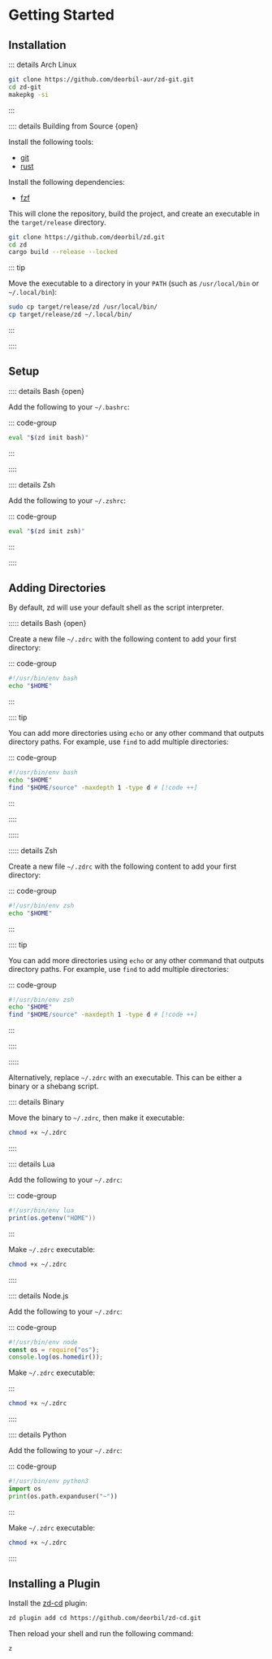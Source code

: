 <!-- markdownlint-disable MD013 MD036 -->

# Getting Started

## Installation

::: details Arch Linux

```sh
git clone https://github.com/deorbil-aur/zd-git.git
cd zd-git
makepkg -si
```

:::

:::: details Building from Source {open}

Install the following tools:

- [git](https://git-scm.com/)
- [rust](https://www.rust-lang.org/)

Install the following dependencies:

- [fzf](https://junegunn.github.io/fzf/)

This will clone the repository, build the project, and create an executable in the `target/release` directory.

```sh
git clone https://github.com/deorbil/zd.git
cd zd
cargo build --release --locked
```

::: tip

Move the executable to a directory in your `PATH` (such as `/usr/local/bin` or `~/.local/bin`):

```sh
sudo cp target/release/zd /usr/local/bin/
cp target/release/zd ~/.local/bin/
```

:::

::::

## Setup

:::: details Bash {open}

Add the following to your `~/.bashrc`:

::: code-group

```bash [.bashrc]
eval "$(zd init bash)"
```

:::

::::

:::: details Zsh

Add the following to your `~/.zshrc`:

::: code-group

```zsh [.zshrc]
eval "$(zd init zsh)"
```

:::

::::

## Adding Directories

By default, zd will use your default shell as the script interpreter.

::::: details Bash {open}

Create a new file `~/.zdrc` with the following content to add your first directory:

::: code-group

```bash [.zdrc]
#!/usr/bin/env bash
echo "$HOME"
```

:::

:::: tip

You can add more directories using `echo` or any other command that outputs directory paths. For example, use `find` to add multiple directories:

::: code-group

```bash [.zdrc]
#!/usr/bin/env bash
echo "$HOME"
find "$HOME/source" -maxdepth 1 -type d # [!code ++]
```

:::

::::

:::::

::::: details Zsh

Create a new file `~/.zdrc` with the following content to add your first directory:

::: code-group

```zsh [.zsrc]
#!/usr/bin/env zsh
echo "$HOME"
```

:::

:::: tip

You can add more directories using `echo` or any other command that outputs directory paths. For example, use `find` to add multiple directories:

::: code-group

```zsh [.zdrc]
#!/usr/bin/env zsh
echo "$HOME"
find "$HOME/source" -maxdepth 1 -type d # [!code ++]
```

:::

::::

:::::

Alternatively, replace `~/.zdrc` with an executable. This can be either a binary or a shebang script.

:::: details Binary

Move the binary to `~/.zdrc`, then make it executable:

```sh
chmod +x ~/.zdrc
```

::::

:::: details Lua

Add the following to your `~/.zdrc`:

::: code-group

```lua [.zdrc]
#!/usr/bin/env lua
print(os.getenv("HOME"))
```

:::

Make `~/.zdrc` executable:

```sh
chmod +x ~/.zdrc
```

::::

:::: details Node.js

Add the following to your `~/.zdrc`:

::: code-group

```js [.zdrc]
#!/usr/bin/env node
const os = require("os");
console.log(os.homedir());
```

Make `~/.zdrc` executable:

:::

```sh
chmod +x ~/.zdrc
```

::::

:::: details Python

Add the following to your `~/.zdrc`:

::: code-group

```py [.zdrc]
#!/usr/bin/env python3
import os
print(os.path.expanduser("~"))
```

:::

Make `~/.zdrc` executable:

```sh
chmod +x ~/.zdrc
```

::::

## Installing a Plugin

Install the [zd-cd](https://github.com/deorbil/zd-cd) plugin:

```sh
zd plugin add cd https://github.com/deorbil/zd-cd.git
```

Then reload your shell and run the following command:

```sh
z
```
